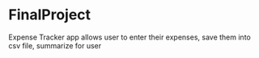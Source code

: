 # FinalProject
Expense Tracker app allows user to enter their expenses, save them into csv file, summarize for user
